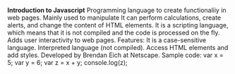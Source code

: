 **Introduction to Javascript**
Programming language to create functionaliiy in web pages.
Mainly used to manipulate 
It can perform calculations, create alerts, and change the content of HTML elements.
It is a scripting language, which means that it is not compiled and the code is processed on the fly.
Adds user interactivity to web pages.
Features:
It is a case-sensitive language.
Interpreted language (not compiled).
Access HTML elements and add styles.
Developed by Brendan Eich at Netscape.
Sample code:
var x = 5;
var y = 6;
var z = x + y;
console.log(z);